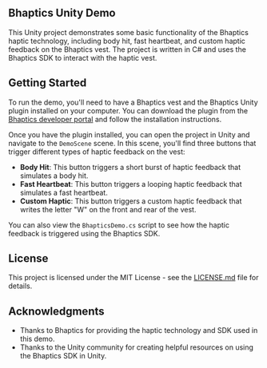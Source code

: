 ## Bhaptics Unity Demo

This Unity project demonstrates some basic functionality of the Bhaptics haptic technology, including body hit, fast heartbeat, and custom haptic feedback on the Bhaptics vest. The project is written in C# and uses the Bhaptics SDK to interact with the haptic vest.

## Getting Started

To run the demo, you'll need to have a Bhaptics vest and the Bhaptics Unity plugin installed on your computer. You can download the plugin from the [Bhaptics developer portal](https://developers.bhaptics.com/unity-plugin/) and follow the installation instructions.

Once you have the plugin installed, you can open the project in Unity and navigate to the `DemoScene` scene. In this scene, you'll find three buttons that trigger different types of haptic feedback on the vest:

- **Body Hit**: This button triggers a short burst of haptic feedback that simulates a body hit.
- **Fast Heartbeat**: This button triggers a looping haptic feedback that simulates a fast heartbeat.
- **Custom Haptic**: This button triggers a custom haptic feedback that writes the letter "W" on the front and rear of the vest.

You can also view the `BhapticsDemo.cs` script to see how the haptic feedback is triggered using the Bhaptics SDK.

## License

This project is licensed under the MIT License - see the [LICENSE.md](LICENSE.md) file for details.

## Acknowledgments

- Thanks to Bhaptics for providing the haptic technology and SDK used in this demo.
- Thanks to the Unity community for creating helpful resources on using the Bhaptics SDK in Unity.
